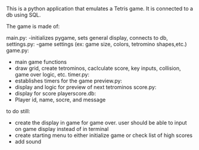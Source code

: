 This is a python application that emulates a Tetris game. It is connected to a db using SQL. 

The game is made of: 

main.py: 
  -initializes pygame, sets general display, connects to db, 
settings.py: 
  -game settings (ex: game size, colors, tetromino shapes,etc.)
game.py: 
  - main game functions
  - draw grid, create tetrominos, caclculate score, key inputs, collision, game over logic, etc.
timer.py:
  - establishes timers for the game
preview.py:
  - display and logic for preview of next tetrominos
score.py:
  - display for score
playerscore.db:
  - Player id, name, socre, and message

to do still: 
  - create the display in game for game over. user should be able to input on game display instead of in terminal
  - create starting menu to either initialize game or check list of high scores
  - add sound
